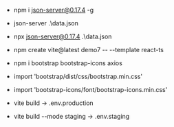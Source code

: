 * npm i json-server@0.17.4 -g
* json-server .\data.json
* npx json-server@0.17.4 .\data.json

* npm create vite@latest demo7 -- --template react-ts
* npm i bootstrap bootstrap-icons axios

* import 'bootstrap/dist/css/bootstrap.min.css'
* import 'bootstrap-icons/font/bootstrap-icons.min.css'

* vite build -> .env.production
* vite build --mode staging -> .env.staging